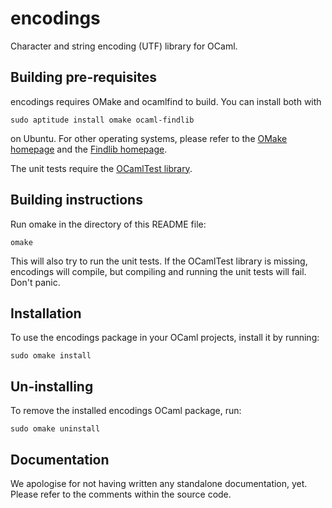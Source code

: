 encodings
=========
Character and string encoding (UTF) library for OCaml.

Building pre-requisites
-----------------------
encodings requires OMake and ocamlfind to build. You can install both with

    sudo aptitude install omake ocaml-findlib

on Ubuntu. For other operating systems, please refer to the
[OMake homepage](http://omake.metaprl.org/index.html) and
the [Findlib homepage](http://projects.camlcity.org/projects/findlib.html).

The unit tests require the
[OCamlTest library](http://github.com/ocamltest/ocamltest).

Building instructions
---------------------
Run omake in the directory of this README file:

    omake

This will also try to run the unit tests. If the OCamlTest library is missing,
encodings will compile, but compiling and running the unit tests will fail.
Don't panic.

Installation
------------
To use the encodings package in your OCaml projects, install it by running:

    sudo omake install

Un-installing
-------------
To remove the installed encodings OCaml package, run:

    sudo omake uninstall

Documentation
-------------
We apologise for not having written any standalone documentation, yet. Please
refer to the comments within the source code.
